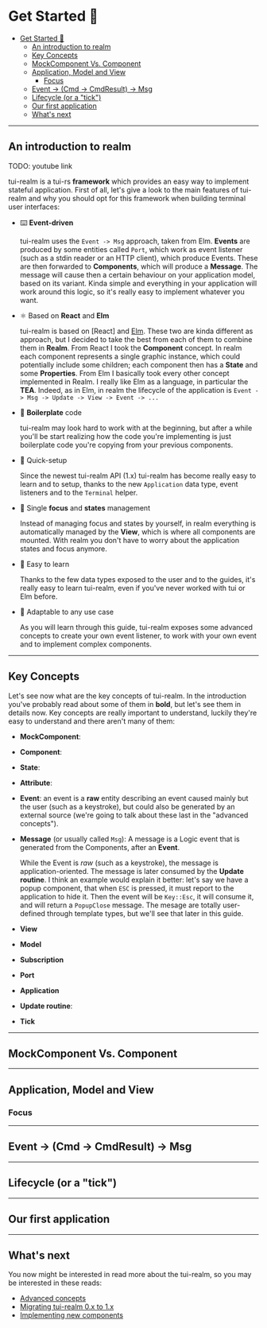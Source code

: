 # Get Started 🏁

- [Get Started 🏁](#get-started-)
  - [An introduction to realm](#an-introduction-to-realm)
  - [Key Concepts](#key-concepts)
  - [MockComponent Vs. Component](#mockcomponent-vs-component)
  - [Application, Model and View](#application-model-and-view)
    - [Focus](#focus)
  - [Event -> (Cmd -> CmdResult) -> Msg](#event---cmd---cmdresult---msg)
  - [Lifecycle (or a "tick")](#lifecycle-or-a-tick)
  - [Our first application](#our-first-application)
  - [What's next](#whats-next)

---

## An introduction to realm

TODO: youtube link

tui-realm is a tui-rs **framework** which provides an easy way to implement stateful application.
First of all, let's give a look to the main features of tui-realm and why you should opt for this framework when building
terminal user interfaces:

- ⌨️ **Event-driven**

    tui-realm uses the `Event -> Msg` approach, taken from Elm. **Events** are produced by some entities called `Port`, which work as event listener (such as a stdin reader or an HTTP client), which produce Events. These are then forwarded to **Components**, which will produce a **Message**. The message will cause then a certain behaviour on your application model, based on its variant.
    Kinda simple and everything in your application will work around this logic, so it's really easy to implement whatever you want.

- ⚛️ Based on **React** and **Elm**

    tui-realm is based on [React] and [Elm](https://elm-lang.org/). These two are kinda different as approach, but I decided to take the best from each of them to combine them in **Realm**. From React I took the **Component** concept. In realm each component represents a single graphic instance, which could potentially include some children; each component then has a **State** and some **Properties**.
    From Elm I basically took every other concept implemented in Realm. I really like Elm as a language, in particular the **TEA**.
    Indeed, as in Elm, in realm the lifecycle of the application is `Event -> Msg -> Update -> View -> Event -> ...`

- 🍲 **Boilerplate** code

    tui-realm may look hard to work with at the beginning, but after a while you'll be start realizing how the code you're implementing is just boilerplate code you're copying from your previous components.

- 🚀 Quick-setup

    Since the newest tui-realm API (1.x) tui-realm has become really easy to learn and to setup, thanks to the new `Application` data type, event listeners and to the `Terminal` helper.

- 🎯 Single **focus** and **states** management

    Instead of managing focus and states by yourself, in realm everything is automatically managed by the **View**, which is where all components are mounted. With realm you don't have to worry about the application states and focus anymore.

- 🙂 Easy to learn

    Thanks to the few data types exposed to the user and to the guides, it's really easy to learn tui-realm, even if you've never worked with tui or Elm before.

- 🤖 Adaptable to any use case

    As you will learn through this guide, tui-realm exposes some advanced concepts to create your own event listener, to work with your own event and to implement complex components.

---

## Key Concepts

Let's see now what are the key concepts of tui-realm. In the introduction you've probably read about some of them in **bold**, but let's see them in details now. Key concepts are really important to understand, luckily they're easy to understand and there aren't many of them:

- **MockComponent**:
- **Component**:
- **State**:
- **Attribute**:
- **Event**: an event is a **raw** entity describing an event caused mainly but the user (such as a keystroke), but could also be generated by an external source (we're going to talk about these last in the "advanced concepts").
- **Message** (or usually called `Msg`): A message is a Logic event that is generated from the Components, after an **Event**.

    While the Event is *raw* (such as a keystroke), the message is application-oriented. The message is later consumed by the **Update routine**. I think an example would explain it better: let's say we have a popup component, that when `ESC` is pressed, it must report to the application to hide it. Then the event will be `Key::Esc`, it will consume it, and will return a `PopupClose` message. The mesage are totally user-defined through template types, but we'll see that later in this guide.

- **View**
- **Model**
- **Subscription**
- **Port**
- **Application**
- **Update routine**:
- **Tick**

---

## MockComponent Vs. Component

---

## Application, Model and View

### Focus

---

## Event -> (Cmd -> CmdResult) -> Msg

---

## Lifecycle (or a "tick")

---

## Our first application

---

## What's next

You now might be interested in read more about the tui-realm, so you may be interested in these reads:

- [Advanced concepts](advanced.md)
- [Migrating tui-realm 0.x to 1.x](migrating-legacy.md)
- [Implementing new components](new-components.md)
